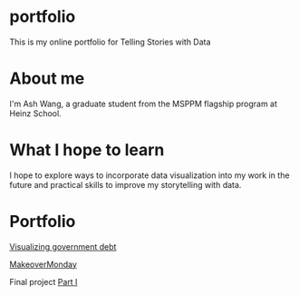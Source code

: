 # portfolio
This is my online portfolio for Telling Stories with Data

# About me
I'm Ash Wang, a graduate student from the MSPPM flagship program at Heinz School.

# What I hope to learn
I hope to explore ways to incorporate data visualization into my work in the future and practical skills to improve my storytelling with data.

# Portfolio
[Visualizing government debt](/dataviz2.md)

[MakeoverMonday](/MakeoverMonday.md)

Final project 
[Part I](/Ash_final_project.md)
